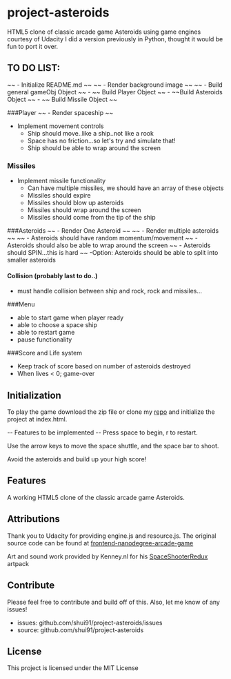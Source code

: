 # project-asteroids
HTML5 clone of classic arcade game Asteroids using game engines courtesy of Udacity
I did a version previously in Python, thought it would be fun to port it over.

## TO DO LIST:

~~ - Initialize README.md ~~
~~ - Render background image ~~
~~ - Build general gameObj Object ~~
	- ~~ Build Player Object ~~
	- ~~Build Asteroids Object ~~
	- ~~ Build Missile Object ~~

###Player
~~ - Render spaceship ~~
- Implement movement controls
	- Ship should move..like a ship..not like a rook
	- Space has no friction...so let's try and simulate that!
	- Ship should be able to wrap around the screen

### Missiles
- Implement missile functionality
	- Can have multiple missiles, we should have an array of these objects
	- Missiles should expire
	- Missiles should blow up asteroids
	- Missiles should wrap around the screen
	- Missiles should come from the tip of the ship

###Asteroids
~~ - Render One Asteroid ~~
~~	- Render multiple asteroids ~~
~~ - Asteroids should have random momentum/movement ~~
	- Asteroids should also be able to wrap around the screen
	~~ - Asteroids should SPIN...this is hard ~~
-Option: Asteroids should be able to split into smaller asteroids

#### Collision (probably last to do..)
- must handle collision between ship and rock, rock and missiles...

###Menu
- able to start game when player ready
- able to choose a space ship
- able to restart game
- pause functionality

###Score and Life system
- Keep track of score based on number of asteroids destroyed
- When lives < 0; game-over


## Initialization

To play the game download the zip file or clone my [repo](github.com/shui91/project-asteroids) and initialize the project at index.html.

-- Features to be implemented --
Press space to begin, r to restart.

Use the arrow keys to move the space shuttle, and the space bar to shoot.

Avoid the asteroids and build up your high score!

## Features

A working HTML5 clone of the classic arcade game Asteroids. 

## Attributions

Thank you to Udacity for providing engine.js and resource.js.
The original source code can be found at [frontend-nanodegree-arcade-game](github.com/udacity/frontend-nanodegree-arcade-game)

Art and sound work provided by Kenney.nl for his [SpaceShooterRedux](http://opengameart.org/content/space-shooter-redux) artpack

## Contribute
Please feel free to contribute and build off of this. Also, let me know of any issues!

- issues: github.com/shui91/project-asteroids/issues
- source: github.com/shui91/project-asteroids

## License

This project is licensed under the MIT License

